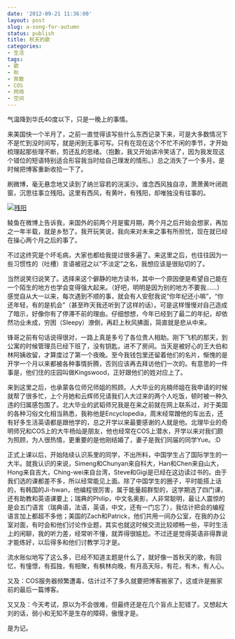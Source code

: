 ```yaml
---
date: '2012-09-21 11:36:00'
layout: post
slug: a-song-for-autumn
status: publish
title: 秋天的歌
categories:
- 生活
tags:
- 歌
- 秋
- 聚散
- COS
- 网络
- 空间
---
```


气温降到华氏40度以下，只是一晚上的事情。

来美国快一个半月了，之前一直觉得该写些什么东西记录下来，可是大多数情况下不是忙到没时间写，就是闲到无事可写。只有在现在这个不忙不闲的季节，才开始梳理起那些理不断，剪还乱的思绪。（抱歉，我又开始讲冷笑话了，因为我发现这个错位的短语特别适合形容我当时给自己理发的情形。）总之消失了一个多月，是时候把博客重新收拾一下了。

刷微博，毫无悬念地又读到了纳兰容若的浣溪沙。谁念西风独自凉，萧萧黄叶闭疏窗，沉思往事立残阳。这里有西风，有黄叶，有残阳，却唯独没有往事的。

[![残阳](http://i.imgur.com/4aPT4kS.jpg)](http://i.imgur.com/4aPT4kS.jpg)

鲮鱼在微博上告诉我，来国外的前两个月是蜜月期，两个月之后开始会想家，再加之一年半载，就是乡愁了。我开玩笑说，我向来对未来之事有所担忧，现在就已经在操心两个月之后的事了。

不过这终究是个坏毛病，大家也都给我提过很多遍了。来这里之后，也往往因为一些习惯性的（吐槽）言语被冠之以“不淡定”之名，我想应该是很贴切的了。

当然说笑归说笑了。选择来这个僻静的地方读书，其中一个原因便是希望自己能在一个陌生的地方也学会变得强大起来。（好吧，明明是因为别的地方不要我……）感觉自从大一以来，每次遇到不顺的事，就会有人安慰我说“你年纪还小嘛”，“你还年轻，有的是机会”（甚至昨天我还听到了这样的话）。可是这样慢慢对自己造成了暗示，好像你有了停滞不前的理由。仔细想想，今年已经到了最二的年纪，却依然功业未成，穷困（Sleepy）潦倒，再赶上秋风拂面，简直就是悲从中来。

锋哥之前有句话说得很对，一路上真是多亏了各位贵人相助。刚下飞机的那天，到公寓的时候管理员已经下班了，没有钥匙，进不了房间。当天是被好心的王大伯和林阿姨收留，才算度过了第一个夜晚。至今我钱包里还留着他们的名片，惭愧的是开学一个月以来都被各种事情折腾，否则应该再去拜访他们一次的。有意思的一件事是，他们住的庄园叫做Kingswood，正好跟他们的姓对应上了。

来到这里之后，也承蒙各位师兄师姐的照顾。人大毕业的兆楠师姐在我申请的时候就帮了很多忙，上个月她和云辉师兄请我们人大过来的两个人吃饭，顿时被一种久违的归属感包围了。北大毕业的武韬师兄我是在来之前就在网上联系过，对于美国的各种习俗文化相当熟悉，我称他是Encyclopedia，周末经常蹭他的车出去，还有好多生活英语都是跟他学的，总之开学以来最要感谢的人就是他。北理毕业的奇明师兄和COS上的大牛杨灿是朋友，他也经常在COS上潜水，开学以来对我们颇为照顾，为人很热情，更重要的是他刚结婚了，妻子是我们同届的同学Yue。:D

正式上课以后，开始陆续认识系里的同学，不出所料，中国学生占了国际学生的一大半。就我认识的来说，Simeng和Chunyan来自科大，Han和Chen来自山大，Hong来自吉大，Ching-wei来自台湾，Steve和Gigi是已经在这边读过书的。由于我们选的课都差不多，所以经常能见上面。除了中国学生的圈子，平时能搭上话的，有韩国的Ji-hwan，他编程很厉害，属于能量超群型的，这学期选了四门课，还有助教和英语课要上；瑞典的Philip，中文名奥影，人非常聪明，最让人震惊的是会五门语言（瑞典语，法语，英语，中文，还有一门忘了），我估计把会的编程语言加上都超不多他；美国的Zach和Patrick，他们共用一间办公室，在我的办公室对面，有时会和他们讨论作业题，其实也就这时候交流比较顺畅一些，平时生活上的闲聊，我的听力差，经常听不懂，就弄得很尴尬。不过还是觉得英语非得靠说才能练好，以后得多和他们讨教学习才是。

流水账似地写了这么多，已经不知道主题是什么了，就好像一首秋天的歌，有回忆，有憧憬，有孤独，有相聚，有枫林向晚，有月高天际，有花，有木，有人心。

又及：COS服务器频繁遭毒，估计过不了多久就要把博客搬家了，这或许是搬家前的最后一篇博客。

又又及：今天考试，原以为不会很难，但最终还是在几个盲点上犯错了。又想起大刘的话，弱小和无知不是生存的障碍，傲慢才是。

是为记。
